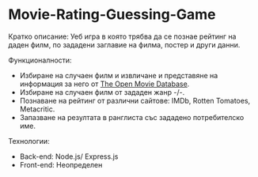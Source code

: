 # Movie-Rating-Guessing-Game

Кратко описание: Уеб игра в която трябва да се познае рейтинг на даден филм, по зададени заглавие на филма, постер и други данни.

Функционалности:

* Избиране на случаен филм и извличане и представяне на информация за него от [The Open Movie Database](http://www.omdbapi.com).
* Избиране на случаен филм от зададен жанр -/-.
* Познаване на рейтинг от различни сайтове: IMDb, Rotten Tomatoes, Metacritic.
* Запазване на резултата в ранглиста със зададено потребителско име.

Технологии: 

* Back-end: Node.js/ Express.js
* Front-end: Неопределен
